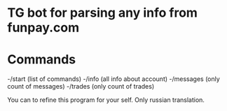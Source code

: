 # TG bot for parsing any info from funpay.com
# Commands
-/start (list of commands)
-/info (all info about account)
-/messages (only count of messages)
-/trades (only count of trades)

You can to refine this program for your self.
Only russian translation.
